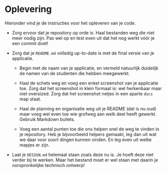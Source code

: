 # Oplevering

Hieronder vind je de instructies voor het opleveren van je code.

- Zorg ervoor dat je repository op orde is. Haal bestanden weg die niet meer nodig zijn. Pas wel op en test even uit dat het nog werkt vóór je een commit doet!

- Zorg dat je `README.md` volledig up-to-date is met de final versie van je applicatie.

    - Begin met de naam van je applicatie, en vermeld natuurlijk duidelijk de namen van de studenten die hebben meegewerkt.
    
    - Haal de schets weg en voeg een enkel screenshot van je applicatie toe. Zorg dat het screenshot in klein formaat is: wel herkenbaar maar niet oversized. Zorg dat het screenshot netjes in een aparte `docs` map staat.

    - Haal de planning en organisatie weg uit je README (dat is nu oud) maar voeg wel even toe wie grofweg aan welk deel heeft gewerkt. Gebruik Markdown bullets.

    - Voeg een aantal punten toe die ons helpen snel de weg te vinden in je repository. Heb je bijvoorbeeld helpers gemaakt, leg dan uit wat we daar voor soort dingen kunnen vinden. En leg even uit welke mapjes er zijn.
    
- Laat je `DESIGN.md` helemaal staan zoals deze nu is. Je hoeft deze niet verder bij te werken. Maar het bestand moet er wel staan met daarin je oorspronkelijke technisch ontwerp!
